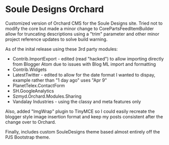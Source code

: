 Soule Designs Orchard
=======
Customized version of Orchard CMS for the Soule Designs site.  Tried not to modify the core but made a minor change to CorePartsFeedItemBuilder allow for truncating descriptions using a "trim" parameter and other minor project reference updates to solve build warning.  

As of the inital release using these 3rd party modules:

* Contrib.ImportExport - edited (read "hacked") to allow importing directly from Blogger Atom due to issues with Blog ML import and formatting
* Contrib.Widgets
* LatestTwitter - edited to allow for the date format I wanted to dispay, example  rather than "1 day ago" uses "Apr 9"
* PlanetTelex.ContactForm
* SH.GoogleAnalytics
* Szmyd.Orchard.Modules.Sharing
* Vandalay Industries - using the classy and meta features only 

Also, added "ImgWrap" plugin to TinyMCE so I could easily recreate the blogger style image insertion format and keep my posts consistent after the change over to Orchard.

Finally, includes custom SouleDesigns theme based almost entirely off the PJS Bootstrap theme.
